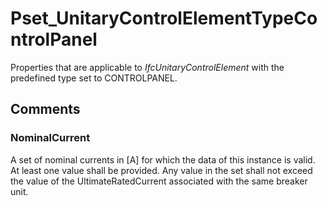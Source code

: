 # Pset_UnitaryControlElementTypeControlPanel

Properties that are applicable to _IfcUnitaryControlElement_ with the predefined type set to CONTROLPANEL.
<!-- end of short definition -->

## Comments

### NominalCurrent

A set of nominal currents in [A] for which the data of this instance is valid. At least one value shall be provided. Any value in the set shall not exceed the value of the
UltimateRatedCurrent associated with the same breaker unit.

